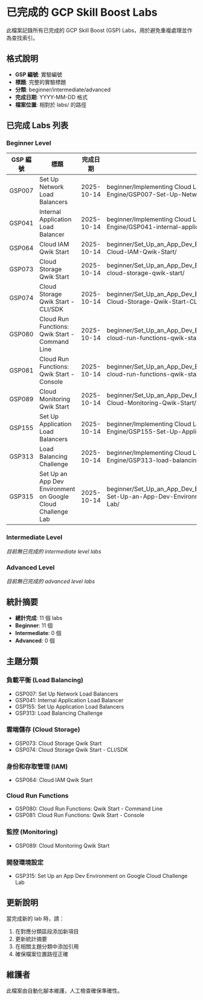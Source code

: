 # 已完成的 GCP Skill Boost Labs

此檔案記錄所有已完成的 GCP Skill Boost (GSP) Labs，用於避免重複處理並作為查找索引。

## 格式說明
- **GSP 編號**: 實驗編號
- **標題**: 完整的實驗標題
- **分類**: beginner/intermediate/advanced
- **完成日期**: YYYY-MM-DD 格式
- **檔案位置**: 相對於 labs/ 的路徑

## 已完成 Labs 列表

### Beginner Level

| GSP 編號 | 標題 | 完成日期 | 檔案位置 |
|----------|------|----------|----------|
| GSP007 | Set Up Network Load Balancers | 2025-10-14 | beginner/Implementing Cloud Load Balancing for Compute Engine/GSP007-Set-Up-Network-Load-Balancers/ |
| GSP041 | Internal Application Load Balancer | 2025-10-14 | beginner/Implementing Cloud Load Balancing for Compute Engine/GSP041-internal-application-load-balancer/ |
| GSP064 | Cloud IAM Qwik Start | 2025-10-14 | beginner/Set_Up_an_App_Dev_Environment_on_Google_Cloud/GSP064-Cloud-IAM-Qwik-Start/ |
| GSP073 | Cloud Storage Qwik Start | 2025-10-14 | beginner/Set_Up_an_App_Dev_Environment_on_Google_Cloud/GSP073-cloud-storage-qwik-start/ |
| GSP074 | Cloud Storage Qwik Start - CLI/SDK | 2025-10-14 | beginner/Set_Up_an_App_Dev_Environment_on_Google_Cloud/GSP074-Cloud-Storage-Qwik-Start-CLI/ |
| GSP080 | Cloud Run Functions: Qwik Start - Command Line | 2025-10-14 | beginner/Set_Up_an_App_Dev_Environment_on_Google_Cloud/GSP080-cloud-run-functions-qwik-start-command-line/ |
| GSP081 | Cloud Run Functions: Qwik Start - Console | 2025-10-14 | beginner/Set_Up_an_App_Dev_Environment_on_Google_Cloud/GSP081-cloud-run-functions-qwik-start-console/ |
| GSP089 | Cloud Monitoring Qwik Start | 2025-10-14 | beginner/Set_Up_an_App_Dev_Environment_on_Google_Cloud/GSP089-Cloud-Monitoring-Qwik-Start/ |
| GSP155 | Set Up Application Load Balancers | 2025-10-14 | beginner/Implementing Cloud Load Balancing for Compute Engine/GSP155-Set-Up-Application-Load-Balancers/ |
| GSP313 | Load Balancing Challenge | 2025-10-14 | beginner/Implementing Cloud Load Balancing for Compute Engine/GSP313-load-balancing-challenge/ |
| GSP315 | Set Up an App Dev Environment on Google Cloud Challenge Lab | 2025-10-14 | beginner/Set_Up_an_App_Dev_Environment_on_Google_Cloud/GSP315-Set-Up-an-App-Dev-Environment-on-Google-Cloud-Challenge-Lab/ |

### Intermediate Level
*目前無已完成的 intermediate level labs*

### Advanced Level
*目前無已完成的 advanced level labs*

## 統計摘要

- **總計完成**: 11 個 labs
- **Beginner**: 11 個
- **Intermediate**: 0 個
- **Advanced**: 0 個

## 主題分類

### 負載平衡 (Load Balancing)
- GSP007: Set Up Network Load Balancers
- GSP041: Internal Application Load Balancer
- GSP155: Set Up Application Load Balancers
- GSP313: Load Balancing Challenge

### 雲端儲存 (Cloud Storage)
- GSP073: Cloud Storage Qwik Start
- GSP074: Cloud Storage Qwik Start - CLI/SDK

### 身份和存取管理 (IAM)
- GSP064: Cloud IAM Qwik Start

### Cloud Run Functions
- GSP080: Cloud Run Functions: Qwik Start - Command Line
- GSP081: Cloud Run Functions: Qwik Start - Console

### 監控 (Monitoring)
- GSP089: Cloud Monitoring Qwik Start

### 開發環境設定
- GSP315: Set Up an App Dev Environment on Google Cloud Challenge Lab

## 更新說明

當完成新的 lab 時，請：
1. 在對應分類區段添加新項目
2. 更新統計摘要
3. 在相關主題分類中添加引用
4. 確保檔案位置路徑正確

## 維護者
此檔案由自動化腳本維護，人工檢查確保準確性。
